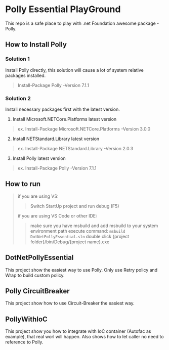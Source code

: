 # Polly Essential PlayGround

This repo is a safe place to play with .net Foundation awesome package - Polly.

## How to Install Polly

### Solution 1

Install Polly directly, this solution will cause a lot of system relative packages installed.

> Install-Package Polly -Version 7.1.1

### Solution 2

Install necessary packages first with the latest version.

1. Install Microsoft.NETCore.Platforms latest version

>ex. Install-Package Microsoft.NETCore.Platforms -Version 3.0.0

2. Install NETStandard.Library latest version

>ex. Install-Package NETStandard.Library -Version 2.0.3

3. Install Polly latest version

>ex. Install-Package Polly -Version 7.1.1

## How to run

> if you are using VS:
> >Switch StartUp project and run debug (F5)
> 
> if you are using VS Code or other IDE:
> >make sure you have msbuild and add msbuild to your system environment path
> execute command: `msbuild DotNetPollyEssential.sln`
> double click {project folder}/bin/Debug/{project name}.exe

## DotNetPollyEssential

This project show the easiest way to use Polly. Only use Retry policy and Wrap to build custom policy.

## Polly CircuitBreaker

This project show how to use Circuit-Breaker the easiest way.

## PollyWithIoC

This project show you how to integrate with IoC container (Autofac as example), that real worl will happen.
Also shows how to let caller no need to reference to Polly. 